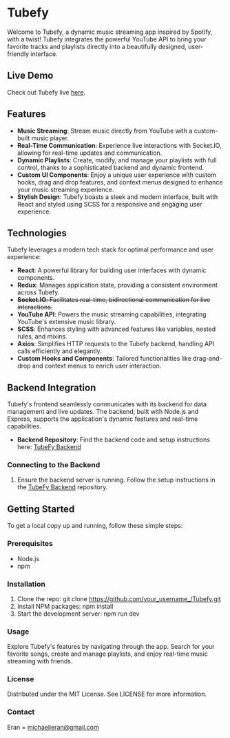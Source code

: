 # Tubefy

Welcome to Tubefy, a dynamic music streaming app inspired by Spotify, with a twist! Tubefy integrates the powerful YouTube API to bring your favorite tracks and playlists directly into a beautifully designed, user-friendly interface.

## Live Demo

Check out Tubefy live [here](https://tubefy.onrender.com/).

## Features

- **Music Streaming**: Stream music directly from YouTube with a custom-built music player.
- **Real-Time Communication**: Experience live interactions with Socket.IO, allowing for real-time updates and communication.
- **Dynamic Playlists**: Create, modify, and manage your playlists with full control, thanks to a sophisticated backend and dynamic frontend.
- **Custom UI Components**: Enjoy a unique user experience with custom hooks, drag and drop features, and context menus designed to enhance your music streaming experience.
- **Stylish Design**: Tubefy boasts a sleek and modern interface, built with React and styled using SCSS for a responsive and engaging user experience.

## Technologies

Tubefy leverages a modern tech stack for optimal performance and user experience:

- **React**: A powerful library for building user interfaces with dynamic components.
- **Redux**: Manages application state, providing a consistent environment across Tubefy.
- ~~**Socket.IO**: Facilitates real-time, bidirectional communication for live interactions.~~
- **YouTube API**: Powers the music streaming capabilities, integrating YouTube's extensive music library.
- **SCSS**: Enhances styling with advanced features like variables, nested rules, and mixins.
- **Axios**: Simplifies HTTP requests to the Tubefy backend, handling API calls efficiently and elegantly.
- **Custom Hooks and Components**: Tailored functionalities like drag-and-drop and context menus to enrich user interaction.

## Backend Integration

Tubefy's frontend seamlessly communicates with its backend for data management and live updates. The backend, built with Node.js and Express, supports the application's dynamic features and real-time capabilities.

- **Backend Repository**: Find the backend code and setup instructions here: [TubeFy Backend](https://github.com/P4t4m8n/TubeFy-back)

### Connecting to the Backend

1. Ensure the backend server is running. Follow the setup instructions in the [TubeFy Backend](https://github.com/P4t4m8n/TubeFy-back) repository.


## Getting Started

To get a local copy up and running, follow these simple steps:

### Prerequisites

- Node.js
- npm

### Installation

1. Clone the repo: git clone https://github.com/your_username_/Tubefy.git
2. Install NPM packages: npm install
3. Start the development server: npm run dev

### Usage

Explore Tubefy's features by navigating through the app. Search for your favorite songs, create and manage playlists, and enjoy real-time music streaming with friends.

### License

Distributed under the MIT License. See LICENSE for more information.

### Contact

Eran = michaelieran@gmail.com






